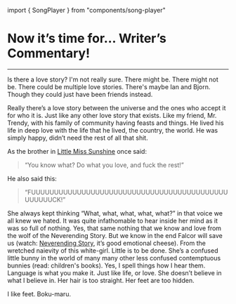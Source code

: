 
import { SongPlayer } from "components/song-player"

# Now it’s time for… Writer’s Commentary!
__________

Is there a love story? I'm not really sure. There might be. There might not be. There could be multiple love stories. There's maybe Ian and Bjorn. Though they could just have been friends instead.

<SongPlayer title="Time to get away" artist="LCD Soundsystem" />

Really there’s a love story between the universe and the ones who accept it for who it is. Just like any other love story that exists. Like my friend, Mr. Trendy, with his family of community having feasts and things. He lived his life in deep love with the life that he lived, the country, the world. He was simply happy, didn’t need the rest of all that shit.

As the brother in [Little Miss Sunshine](https://www.youtube.com/watch?v=GkjhhNtW8JY) once said:

> “You know what? Do what you love, and fuck the rest!”

He also said this:

> “FUUUUUUUUUUUUUUUUUUUUUUUUUUUUUUUUUUUUUUUUUUUUUUUUUCK!”

She always kept thinking “What, what, what, what, what?” in that voice we all knew we hated. It was quite infathomable to hear inside her mind as it was so full of nothing. Yes, that same nothing that we know and love from the wolf of the Neverending Story. But we know in the end Falcor will save us (watch: [Neverending Story](http://www.imdb.com/title/tt0088323/), it’s good emotional cheese). From the wretched naievity of this white-girl. Little is to be done. She’s a confused little bunny in the world of many many other less confused contemptuous bunnies (read: children's books). Yes, I spell things how I hear them. Language is what you make it. Just like life, or love. She doesn’t believe in what I believe in. Her hair is too straight. Her feet are too hidden.

I like feet. Boku-maru.
